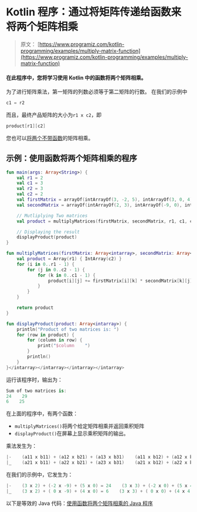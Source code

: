 # Kotlin 程序：通过将矩阵传递给函数来将两个矩阵相乘

> 原文： [https://www.programiz.com/kotlin-programming/examples/multiply-matrix-function](https://www.programiz.com/kotlin-programming/examples/multiply-matrix-function)

#### 在此程序中，您将学习使用 Kotlin 中的函数将两个矩阵相乘。

为了进行矩阵乘法，第一矩阵的列数必须等于第二矩阵的行数。 在我们的示例中

```kt
c1 = r2
```

而且，最终产品矩阵的大小为`r1 x c2`，即

```kt
product[r1][c2]
```

您也可以[将两个不带函数](/kotlin-programming/examples/multiply-matrix "multiply two matrices without functions")的矩阵相乘。

## 示例：使用函数将两个矩阵相乘的程序

```kt
fun main(args: Array<String>) {
    val r1 = 2
    val c1 = 3
    val r2 = 3
    val c2 = 2
    val firstMatrix = arrayOf(intArrayOf(3, -2, 5), intArrayOf(3, 0, 4))
    val secondMatrix = arrayOf(intArrayOf(2, 3), intArrayOf(-9, 0), intArrayOf(0, 4))

    // Mutliplying Two matrices
    val product = multiplyMatrices(firstMatrix, secondMatrix, r1, c1, c2)

    // Displaying the result
    displayProduct(product)
}

fun multiplyMatrices(firstMatrix: Array<intarray>, secondMatrix: Array<intarray>, r1: Int, c1: Int, c2: Int): Array <intarray>{
    val product = Array(r1) { IntArray(c2) }
    for (i in 0..r1 - 1) {
        for (j in 0..c2 - 1) {
            for (k in 0..c1 - 1) {
                product[i][j] += firstMatrix[i][k] * secondMatrix[k][j]
            }
        }
    }

    return product
}

fun displayProduct(product: Array<intarray>) {
    println("Product of two matrices is: ")
    for (row in product) {
        for (column in row) {
            print("$column    ")
        }
        println()
    }
}</intarray></intarray></intarray></intarray>
```

运行该程序时，输出为：

```kt
Sum of two matrices is:
24    29    
6    25 
```

在上面的程序中，有两个函数：

*   `multiplyMatrices()`将两个给定矩阵相乘并返回乘积矩阵
*   `displayProduct()`在屏幕上显示乘积矩阵的输出。

乘法发生为：

```kt
|-    (a11 x b11) + (a12 x b21) + (a13 x b31)    (a11 x b12) + (a12 x b22) + (a13 x b32)    -|
|_    (a21 x b11) + (a22 x b21) + (a23 x b31)    (a21 x b12) + (a22 x b22) + (a23 x b32)    _|

```

在我们的示例中，它发生为：

```kt
|-    (3 x 2) + (-2 x -9) + (5 x 0) = 24    (3 x 3) + (-2 x 0) + (5 x 4) = 29    -|
|_    (3 x 2) + ( 0 x -9) + (4 x 0) = 6    (3 x 3) + ( 0 x 0) + (4 x 4) = 25    _|

```

以下是等效的 Java 代码：[使用函数将两个矩阵相乘的 Java 程序](/java-programming/examples/multiply-matrix-function "Java program to multiply two matrices using a function")